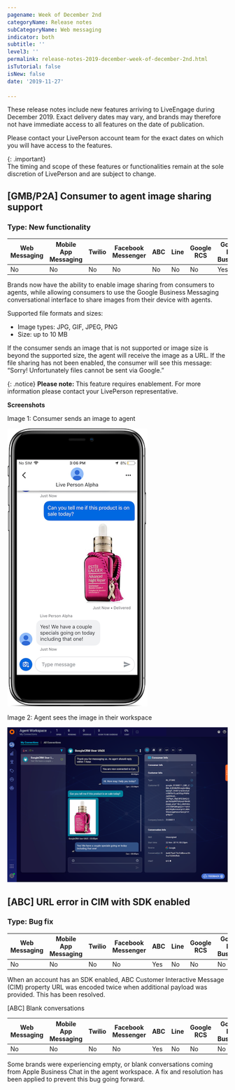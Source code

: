 ```yaml
---
pagename: Week of December 2nd
categoryName: Release notes
subCategoryName: Web messaging
indicator: both
subtitle: ''
level3: ''
permalink: release-notes-2019-december-week-of-december-2nd.html
isTutorial: false
isNew: false
date: '2019-11-27'

---
```

These release notes include new features arriving to LiveEngage during December 2019. Exact delivery dates may vary, and brands may therefore not have immediate access to all features on the date of publication.

Please contact your LivePerson account team for the exact dates on which you will have access to the features.

{: .important}  
The timing and scope of these features or functionalities remain at the sole discretion of LivePerson and are subject to change.

## [GMB/P2A] Consumer to agent image sharing support 

### Type: New functionality 

<div class="tablecontainer">
<table class="releasenotes">
<thead>
<tr class="categoryrow">
<th>Web Messaging</th>
<th>Mobile App Messaging</th>
<th>Twilio</th>
<th>Facebook Messenger</th>
<th>ABC</th>
<th>Line</th>
<th>Google RCS</th>
<th>Google My Business</th>
<th>WhatsApp Business</th>
<th>CM</th>
<th>WeChat</th>
<th>Chat</th>
</tr>
</thead>
<tbody>
<tr>
<td>No</td>
<td>No</td>
<td>No</td>
<td>No</td>
<td>No</td>
<td>No</td>
<td>No</td>
<td>Yes</td>
<td>No</td>
<td>No</td>
<td>No</td>
<td>No</td>
</tr>
</tbody>
</table>
</div>

Brands now have the ability to enable image sharing from consumers to agents, while allowing consumers to use the Google Business Messaging conversational interface to share images from their device with agents. 

Supported file formats and sizes:
* Image types: JPG, GIF, JPEG, PNG 
* Size: up to 10 MB
 
If the consumer sends an image that is not supported or image size is beyond the supported size, the agent will receive the image as a URL. If the file sharing has not been enabled, the consumer will see this message: “Sorry! Unfortunately files cannot be sent via Google.”

{: .notice}
**Please note:** This feature requires enablement. For more information please contact your LivePerson representative.

**Screenshots** 

Image 1: Consumer sends an image to agent

![](img/week-of-december-2nd-1.png)

Image 2: Agent sees the image in their workspace

![](img/week-of-december-2nd-2.png)

## [ABC] URL error in CIM with SDK enabled

### Type: Bug fix

<div class="tablecontainer">
<table class="releasenotes">
<thead>
<tr class="categoryrow">
<th>Web Messaging</th>
<th>Mobile App Messaging</th>
<th>Twilio</th>
<th>Facebook Messenger</th>
<th>ABC</th>
<th>Line</th>
<th>Google RCS</th>
<th>Google My Business</th>
<th>WhatsApp Business</th>
<th>CM</th>
<th>WeChat</th>
<th>Chat</th>
</tr>
</thead>
<tbody>
<tr>
<td>No</td>
<td>No</td>
<td>No</td>
<td>No</td>
<td>Yes</td>
<td>No</td>
<td>No</td>
<td>No</td>
<td>No</td>
<td>No</td>
<td>No</td>
<td>No</td>
</tr>
</tbody>
</table>
</div>

When an account has an SDK enabled, ABC Customer Interactive Message (CIM) property URL was encoded twice when additional payload was provided. This has been resolved. 

[ABC] Blank conversations

<div class="tablecontainer">
<table class="releasenotes">
<thead>
<tr class="categoryrow">
<th>Web Messaging</th>
<th>Mobile App Messaging</th>
<th>Twilio</th>
<th>Facebook Messenger</th>
<th>ABC</th>
<th>Line</th>
<th>Google RCS</th>
<th>Google My Business</th>
<th>WhatsApp Business</th>
<th>CM</th>
<th>WeChat</th>
<th>Chat</th>
</tr>
</thead>
<tbody>
<tr>
<td>No</td>
<td>No</td>
<td>No</td>
<td>No</td>
<td>Yes</td>
<td>No</td>
<td>No</td>
<td>No</td>
<td>No</td>
<td>No</td>
<td>No</td>
<td>No</td>
</tr>
</tbody>
</table>
</div>

Some brands were experiencing empty, or blank conversations coming from Apple Business Chat in the agent workspace. A fix and resolution has been applied to prevent this bug going forward.
